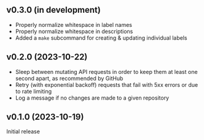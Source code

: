 v0.3.0 (in development)
-----------------------
- Properly normalize whitespace in label names
- Properly normalize whitespace in descriptions
- Added a `make` subcommand for creating & updating individual labels

v0.2.0 (2023-10-22)
-------------------
- Sleep between mutating API requests in order to keep them at least one second
  apart, as recommended by GitHub
- Retry (with exponential backoff) requests that fail with 5xx errors or due to
  rate limiting
- Log a message if no changes are made to a given repository

v0.1.0 (2023-10-19)
-------------------
Initial release
